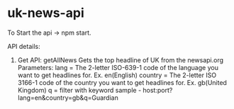 # uk-news-api

To Start the api -> npm start.

API details:

1. Get API: getAllNews
    Gets the top headline of UK from the newsapi.org
    Parameters:
        lang = The 2-letter ISO-639-1 code of the language you want to get headlines for. Ex. en(English)
        country = The 2-letter ISO 3166-1 code of the country you want to get headlines for. Ex. gb(United Kingdom)
        q = filter with keyword
    sample - host:port?lang=en&country=gb&q=Guardian